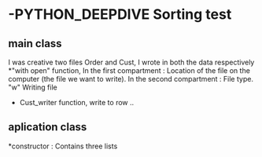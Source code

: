 # -PYTHON_DEEPDIVE Sorting test

## main class
I was creative two files Order and Cust, I wrote in both the data respectively
*"with open" function,
In the first compartment : Location of the file on the computer (the file we want to write).
In the second compartment : File type. "w" Writing file

* Cust_writer function,
write to row ..

## aplication class
*constructor : Contains three lists




